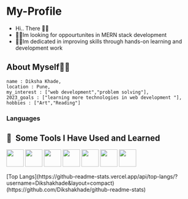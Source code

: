 # My-Profile
* Hi.. There 💁‍♀️
* 👩‍💻Im looking for oppourtunites in MERN stack development
* 💁‍♀️Im dedicated in improving skills through hands-on learning and development work

## About Myself👩‍💻
```
name : Diksha Khade,
location : Pune,
my_interest : ["web development","problem solving"],
2023_goals : ["learning more technologies in web development "],
hobbies : ["Art","Reading"]

```

### Languages 
<h2> 🚀 &nbsp;Some Tools I Have Used and Learned</h2>
<p align="left">

<img src="https://cdn.jsdelivr.net/gh/devicons/devicon/icons/html5/html5-original-wordmark.svg" width="45" height="45"/>
<img src="https://cdn.jsdelivr.net/gh/devicons/devicon/icons/css3/css3-original.svg"  width="45" height="45" />
<img src="https://cdn.jsdelivr.net/gh/devicons/devicon/icons/javascript/javascript-original.svg"  width="45" height="45"/>
 <img src="https://cdn.jsdelivr.net/gh/devicons/devicon/icons/react/react-original.svg"  width="45" height="45"/>
 <img src="https://cdn.jsdelivr.net/gh/devicons/devicon/icons/redux/redux-original.svg"  width="45" height="45"/>
 <img src="https://cdn.jsdelivr.net/gh/devicons/devicon/icons/mongodb/mongodb-original-wordmark.svg"  width="45" height="45"/>
 <img src="https://cdn.jsdelivr.net/gh/devicons/devicon/icons/nodejs/nodejs-original-wordmark.svg"  width="45" height="45"/>
          
</p>
[Top Langs](https://github-readme-stats.vercel.app/api/top-langs/?username=Dikshakhade&layout=compact)(https://github.com/Dikshakhade/github-readme-stats)
